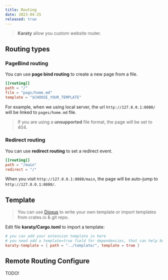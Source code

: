 ```yaml
---
title: Routing
date: 2023-04-25
released: true
---
```


> **Karaty** allow you custom website router.

## Routing types

### PageBind routing

You can use **page bind routing** to create a new page from a file.

```toml
[[routing]]
path = "/"
file = "pags/home.md"
template = "$CHOOSE_YOUR_TEMPLATE"
```

For example, when we using local server, the url  `http://127.0.0.1:8080/` will be linked to `pages/home.md` file.

> If you are using a **unsupported** file format, the page will be set to 404.

### Redirect routing

You can use **redirect routing** to set a redirect event.

```toml
[[routing]]
path = "/main"
redirect = "/"
```

When you visit `http://127.0.0.1:8080/main`, the page will be auto-jump to `http://127.0.0.1:8080/`.



## Template

> You can use [Dioxus](https://dioxuslabs.com) to write your own template or import templates from crates.io & git repo.

Edit file **karaty/Cargo.toml** to import a template:

```toml
# you can add your extension template in here
# you need add a template=true field for dependencies, that can help builder find this part.
karaty-template = { path = "../template/", template = true }
```





## Remote Routing Configure

TODO!